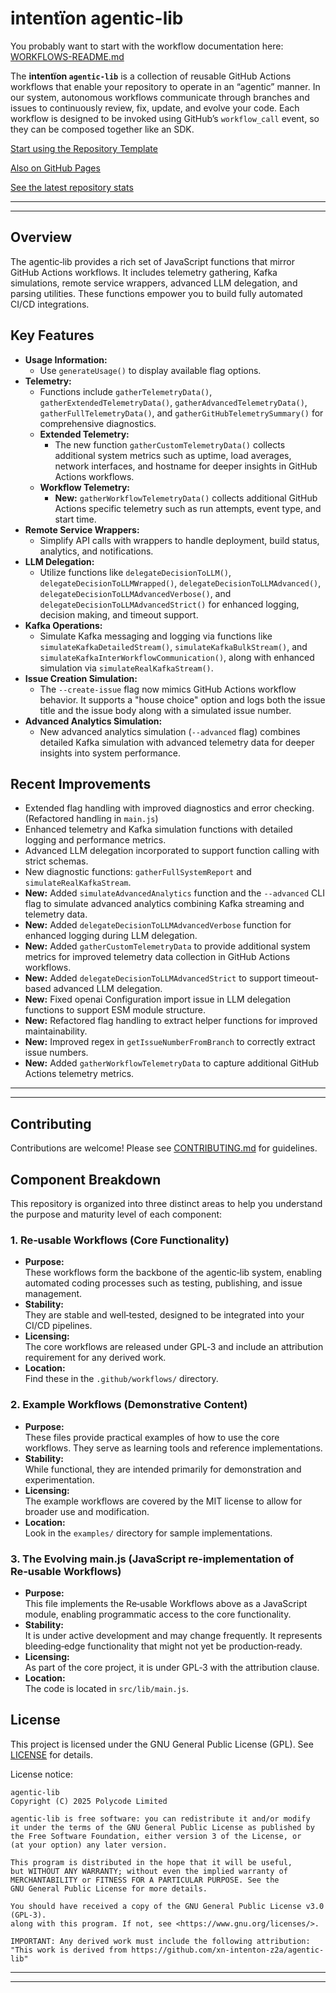 # intentïon agentic-lib

You probably want to start with the workflow documentation here: [WORKFLOWS-README.md](https://github.com/xn-intenton-z2a/agentic-lib/blob/main/WORKFLOWS-README.md)

The **intentïon `agentic-lib`** is a collection of reusable GitHub Actions workflows that enable your
repository to operate in an “agentic” manner. In our system, autonomous workflows communicate through branches and
issues to continuously review, fix, update, and evolve your code. Each workflow is designed to be invoked using
GitHub’s `workflow_call` event, so they can be composed together like an SDK.

[Start using the Repository Template](https://github.com/xn-intenton-z2a/repository0)

[Also on GitHub Pages](https://xn-intenton-z2a.github.io/agentic-lib/index.html)

[See the latest repository stats](https://xn-intenton-z2a.github.io/agentic-lib/latest.html)

---
---

## Overview

The agentic‑lib provides a rich set of JavaScript functions that mirror GitHub Actions workflows. It includes telemetry gathering, Kafka simulations, remote service wrappers, advanced LLM delegation, and parsing utilities. These functions empower you to build fully automated CI/CD integrations.

## Key Features

- **Usage Information:**
  - Use `generateUsage()` to display available flag options.
- **Telemetry:**
  - Functions include `gatherTelemetryData()`, `gatherExtendedTelemetryData()`, `gatherAdvancedTelemetryData()`, `gatherFullTelemetryData()`, and `gatherGitHubTelemetrySummary()` for comprehensive diagnostics.
  - **Extended Telemetry:**
    - The new function `gatherCustomTelemetryData()` collects additional system metrics such as uptime, load averages, network interfaces, and hostname for deeper insights in GitHub Actions workflows.
  - **Workflow Telemetry:**
    - **New:** `gatherWorkflowTelemetryData()` collects additional GitHub Actions specific telemetry such as run attempts, event type, and start time.
- **Remote Service Wrappers:**
  - Simplify API calls with wrappers to handle deployment, build status, analytics, and notifications.
- **LLM Delegation:**
  - Utilize functions like `delegateDecisionToLLM()`, `delegateDecisionToLLMWrapped()`, `delegateDecisionToLLMAdvanced()`, `delegateDecisionToLLMAdvancedVerbose()`, and `delegateDecisionToLLMAdvancedStrict()` for enhanced logging, decision making, and timeout support.
- **Kafka Operations:**
  - Simulate Kafka messaging and logging via functions like `simulateKafkaDetailedStream()`, `simulateKafkaBulkStream()`, and `simulateKafkaInterWorkflowCommunication()`, along with enhanced simulation via `simulateRealKafkaStream()`.
- **Issue Creation Simulation:**
  - The `--create-issue` flag now mimics GitHub Actions workflow behavior. It supports a "house choice" option and logs both the issue title and the issue body along with a simulated issue number.
- **Advanced Analytics Simulation:**
  - New advanced analytics simulation (`--advanced` flag) combines detailed Kafka simulation with advanced telemetry data for deeper insights into system performance.

## Recent Improvements

- Extended flag handling with improved diagnostics and error checking. (Refactored handling in `main.js`)
- Enhanced telemetry and Kafka simulation functions with detailed logging and performance metrics.
- Advanced LLM delegation incorporated to support function calling with strict schemas.
- New diagnostic functions: `gatherFullSystemReport` and `simulateRealKafkaStream`.
- **New:** Added `simulateAdvancedAnalytics` function and the `--advanced` CLI flag to simulate advanced analytics combining Kafka streaming and telemetry data.
- **New:** Added `delegateDecisionToLLMAdvancedVerbose` function for enhanced logging during LLM delegation.
- **New:** Added `gatherCustomTelemetryData` to provide additional system metrics for improved telemetry data collection in GitHub Actions workflows.
- **New:** Added `delegateDecisionToLLMAdvancedStrict` to support timeout-based advanced LLM delegation.
- **New:** Fixed openai Configuration import issue in LLM delegation functions to support ESM module structure.
- **New:** Refactored flag handling to extract helper functions for improved maintainability.
- **New:** Improved regex in `getIssueNumberFromBranch` to correctly extract issue numbers.
- **New:** Added `gatherWorkflowTelemetryData` to capture additional GitHub Actions telemetry metrics.

---
---

## Contributing

Contributions are welcome! Please see [CONTRIBUTING.md](CONTRIBUTING.md) for guidelines.

## Component Breakdown

This repository is organized into three distinct areas to help you understand the purpose and maturity level of each component:

### 1. Re‑usable Workflows (Core Functionality)
- **Purpose:**  
  These workflows form the backbone of the agentic‑lib system, enabling automated coding processes such as testing, publishing, and issue management.
- **Stability:**  
  They are stable and well‑tested, designed to be integrated into your CI/CD pipelines.
- **Licensing:**  
  The core workflows are released under GPL‑3 and include an attribution requirement for any derived work.
- **Location:**  
  Find these in the `.github/workflows/` directory.

### 2. Example Workflows (Demonstrative Content)
- **Purpose:**  
  These files provide practical examples of how to use the core workflows. They serve as learning tools and reference implementations.
- **Stability:**  
  While functional, they are intended primarily for demonstration and experimentation.
- **Licensing:**  
  The example workflows are covered by the MIT license to allow for broader use and modification.
- **Location:**  
  Look in the `examples/` directory for sample implementations.

### 3. The Evolving main.js (JavaScript re-implementation of Re‑usable Workflows)
- **Purpose:**  
  This file implements the Re‑usable Workflows above as a JavaScript module, enabling programmatic access to the core functionality.
- **Stability:**  
  It is under active development and may change frequently. It represents bleeding‑edge functionality that might not yet be production‑ready.
- **Licensing:**  
  As part of the core project, it is under GPL‑3 with the attribution clause.
- **Location:**  
  The code is located in `src/lib/main.js`.

## License

This project is licensed under the GNU General Public License (GPL). See [LICENSE](LICENSE) for details.

License notice:
```
agentic-lib
Copyright (C) 2025 Polycode Limited

agentic-lib is free software: you can redistribute it and/or modify
it under the terms of the GNU General Public License as published by
the Free Software Foundation, either version 3 of the License, or
(at your option) any later version.

This program is distributed in the hope that it will be useful,
but WITHOUT ANY WARRANTY; without even the implied warranty of
MERCHANTABILITY or FITNESS FOR A PARTICULAR PURPOSE. See the
GNU General Public License for more details.

You should have received a copy of the GNU General Public License v3.0 (GPL‑3).
along with this program. If not, see <https://www.gnu.org/licenses/>.

IMPORTANT: Any derived work must include the following attribution:
"This work is derived from https://github.com/xn-intenton-z2a/agentic-lib"
```

---
---
